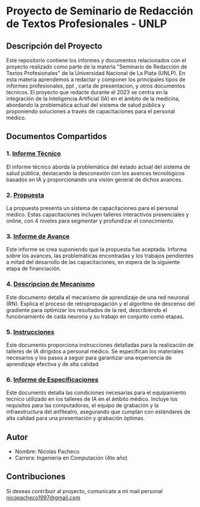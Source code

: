 # Proyecto de Seminario de Redacción de Textos Profesionales - UNLP

## Descripción del Proyecto
Este repositorio contiene los informes y documentos relacionados con el proyecto realizado como parte de la materia "Seminario de Redacción de Textos Profesionales" de la Universidad Nacional de La Plata (UNLP). 
En esta materia aprendemos a redactar y componer los principales tipos de informes profesionales, ppt , carta de presentacion, y otros documentos tecnicos.
El proyecto que redacte durante el 2023 se centra en la integración de la Inteligencia Artificial (IA) en el ámbito de la medicina, abordando la problemática actual del sistema de salud pública y proponiendo soluciones a través de capacitaciones para el personal médico.

## Documentos Compartidos

### 1. [Informe Técnico](./Informe%20Tecnico.pdf)

El informe técnico aborda la problemática del estado actual del sistema de salud pública, destacando la desconexión con los avances tecnológicos basados en IA y proporcionando una visión general de dichos avances.


### 2. [Propuesta](./Propuesta.pdf)

La propuesta presenta un sistema de capacitaciones para el personal médico. Estas capacitaciones incluyen talleres interactivos presenciales y online, con 4 niveles para segmentar y profundizar el conocimiento.


### 3. [Informe de Avance](./Informe%20de%20Avance.pdf)

Este informe se crea suponiendo que la propuesta fue aceptada. Informa sobre los avances, las problemáticas encontradas y los trabajos pendientes a mitad del desarrollo de las capacitaciones, en espera de la siguiente etapa de financiación.


### 4. [Descripcion de Mecanismo](./Mecanismo%20de%20Aprendizaje%20de%20una%20Red%20Neuronal%20(RN).pdf)
Este documento detalla el mecanismo de aprendizaje de una red neuronal (RN). Explica el proceso de retropropagación y el algoritmo de descenso del gradiente para optimizar los resultados de la red, describiendo el funcionamiento de cada neurona y su trabajo en conjunto como etapas.


### 5. [Instrucciones](Informe%20de%20Instrucciones%20para%20Dictado%20de%20los%20Talleres%20de%20IA%20en%20el%20campo%20médico.pdf)

Este documento proporciona instrucciones detalladas para la realización de talleres de IA dirigidos a personal médico. Se especifican los materiales necesarios y los pasos a seguir para garantizar una experiencia de aprendizaje efectiva y de alta calidad.


### 6. [Informe de Especificaciones](Informe%20de%20Especificaciones%20de%20herramientas%20para%20dictar%20de%20los%20talleres.pdf)

Este documento detalla las condiciones necesarias para el equipamiento tecnico utilizado en los talleres de IA en el ámbito médico. Incluye los requisitos para las computadoras, el equipo de grabación y la infraestructura del anfiteatro, asegurando que cumplan con estándares de alta calidad para una presentación y grabación óptimas.


## Autor

- Nombre: Nicolas Pacheco
- Carrera: Ingeniería en Computación (4to año)

## Contribuciones

Si deseas contribuir al proyecto, comunicate a mi mail personal nicopacheco1997@gmail.com
